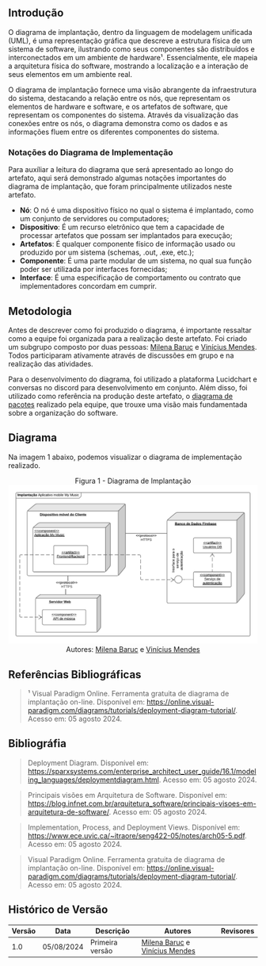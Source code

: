 ## Introdução

O diagrama de implantação, dentro da linguagem de modelagem unificada (UML), é uma representação gráfica que descreve a estrutura física de um sistema de software, ilustrando como seus componentes são distribuídos e interconectados em um ambiente de hardware¹. Essencialmente, ele mapeia a arquitetura física do software, mostrando a localização e a interação de seus elementos em um ambiente real.

O diagrama de implantação fornece uma visão abrangente da infraestrutura do sistema, destacando a relação entre os nós, que representam os elementos de hardware e software, e os artefatos de software, que representam os componentes do sistema. Através da visualização das conexões entre os nós, o diagrama demonstra como os dados e as informações fluem entre os diferentes componentes do sistema.

### Notações do Diagrama de Implementação

Para auxíliar a leitura do diagrama que será apresentado ao longo do artefato, aqui será demonstrado algumas notações importantes do diagrama de implantação, que foram principalmente utilizados neste artefato.

- **Nó**: O nó é uma dispositivo físico no qual o sistema é implantado, como um conjunto de servidores ou computadores;
- **Dispositivo**: É um recurso eletrônico que tem a capacidade de processar artefatos que possam ser implantados para execução;
- **Artefatos**: É qualquer componente físico de informação usado ou produzido por um sistema (schemas, .out, .exe, etc.);
- **Componente**: É uma parte modular de um sistema, no qual sua função poder ser utilizada por interfaces fornecidas;
- **Interface**: É uma especificação de comportamento ou contrato que implementadores concordam em cumprir.

## Metodologia

Antes de descrever como foi produzido o diagrama, é importante ressaltar como a equipe foi organizada para a realização deste artefato. Foi criado um subgrupo composto por duas pessoas: [Milena Baruc](https://github.com/MilenaBaruc) e [Vinícius Mendes](https://github.com/yabamiah). Todos participaram ativamente através de discussões em grupo e na realização das atividades. 

Para o desenvolvimento do diagrama, foi utilizado a plataforma Lucidchart e conversas no discord para desenvolvimento em conjunto. Além disso, foi utilizado como referência na produção deste artefato, o [diagrama de pacotes](https://unbarqdsw2024-1.github.io/2024.1_G2_My_Music/Modelagem/diagramaPacotes/) realizado pela equipe, que trouxe uma visão mais fundamentada sobre a organização do software. 

## Diagrama 

Na imagem 1 abaixo, podemos visualizar o diagrama de implementação realizado.

<center>

Figura 1 - Diagrama de Implantação
![Figura 1](../Assets/DiagramaImplantação.jpg)
Autores: [Milena Baruc](https://github.com/MilenaBaruc) e [Vinícius Mendes](https://github.com/yabamiah)

</center>

## Referências Bibliográficas
> ¹ Visual Paradigm Online. Ferramenta gratuita de diagrama de implantação on-line. Disponível em: <https://online.visual-paradigm.com/diagrams/tutorials/deployment-diagram-tutorial/>. Acesso em: 05 agosto 2024.

## Bibliográfia

> Deployment Diagram. Disponível em: <https://sparxsystems.com/enterprise_architect_user_guide/16.1/modeling_languages/deploymentdiagram.html>. Acesso em: 05 agosto 2024.

> Principais visões em Arquitetura de Software. Disponível em: <https://blog.infnet.com.br/arquitetura_software/principais-visoes-em-arquitetura-de-software/>. Acesso em: 05 agosto 2024.

> Implementation, Process, and Deployment Views. Disponível em: <https://www.ece.uvic.ca/~itraore/seng422-05/notes/arch05-5.pdf>. Acesso em: 05 agosto 2024.

> Visual Paradigm Online. Ferramenta gratuita de diagrama de implantação on-line. Disponível em: <https://online.visual-paradigm.com/diagrams/tutorials/deployment-diagram-tutorial/>. Acesso em: 05 agosto 2024.

## Histórico de Versão

| Versão | Data       | Descrição       | Autores                                                                                         | Revisores |
| ------ | ---------- | --------------- | ----------------------------------------------------------------------------------------------- | --------- |
| 1.0    | 05/08/2024 | Primeira versão | [Milena Baruc](https://github.com/MilenaBaruc) e [Vinícius Mendes](https://github.com/yabamiah) |           |